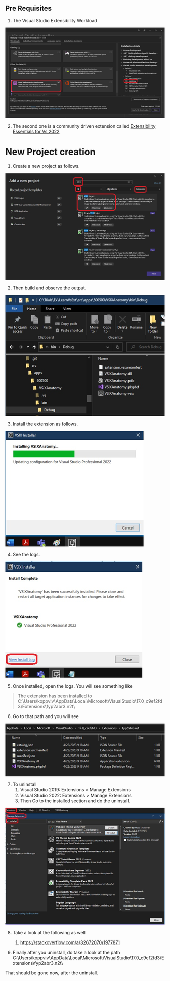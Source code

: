 ## Pre Requisites
1. The Visual Studio Extensibility Workload

![Visual Studio Extensibility Workload](./VsWorkload.jpg)

2. The second one is a community driven extension called 
[Extensibility Essentials for Vs 2022](https://marketplace.visualstudio.com/items?itemName=MadsKristensen.ExtensibilityEssentials2022)

# New Project creation

1. Create a new project as follows.

![New Project Template](./50NewProjectTemplate50.jpg)

2. Then build and observe the output.

![Build output](./60BuildOutput60.jpg)

3. Install the extension as follows.

![Extension installation](./70ExtensionInstallation70.jpg)

4. See the logs.

![Extension installation log](./80InstallLog80.jpg)

5. Once installed, open the logs. You will see something like

> The extension has been installed to C:\Users\koppviv\AppData\Local\Microsoft\VisualStudio\17.0_c9ef2fd3\Extensions\fyp2abr3.n2t\

6. Go to that path and you will see

![Extension Install location](./90InstallLocation90.jpg)

7. To uninstall 
   1. Visual Studio 2019: Extensions > Manage Extensions
   2. Visual Studio 2022: Extensions > Manage Extensions
   3. Then Go to the installed section and do the uninstall.
   
![Visual Stuion Managed Extensions dialog](./100ManagedExtensionsInVs2022100.jpg)


8. Take a look at the following as well
   1. https://stackoverflow.com/a/32672070/1977871

9. Finally after you uninstall, do take a look at the path C:\Users\koppviv\AppData\Local\Microsoft\VisualStudio\17.0_c9ef2fd3\Extensions\fyp2abr3.n2t\

That should be gone now, after the uninstall.

